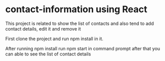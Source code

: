 # contact-information using React

This project is related to show the list of contacts and also tend to add contact details, edit it and remove it

First clone the project and run npm install in it.

After running npm install run npm start in command prompt after that you can able to see the list of contact details
